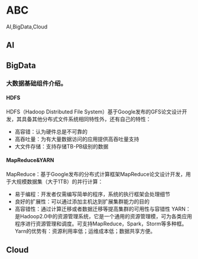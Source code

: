 # ABC
AI,BigData,Cloud


## AI


## BigData
### 大数据基础组件介绍。
#### HDFS
HDFS（Hadoop Distributed File System）基于Google发布的GFS论文设计开发，其具备其他分布式文件系统相同特性外，还有自己的特性：
* 高容错：认为硬件总是不可靠的
* 高吞吐量：为有大量数据访问的应用提供高吞吐量支持
* 大文件存储：支持存储TB-PB级别的数据
#### MapReduce&YARN
MapReduce：基于Google发布的分布式计算框架MapReduce论文设计开发，用于大规模数据集（大于1TB）的并行计算：
* 易于编程：开发者仅需编写简单的程序，系统的执行框架会处理细节
* 良好的扩展性：可以通过添加主机达到扩展集群能力的目的
* 高容错性：通过计算迁移或者数据迁移等提高集群的可用性与容错性
YARN：是Hadoop2.0中的资源管理系统，它是一个通用的资源管理模，可为各类应用程序进行资源管理和调度。可支持MapReduce，Spark，Storm等多种框。
Yarn的优势有：资源利用率低；运维成本低；数据共享方便。
## Cloud
